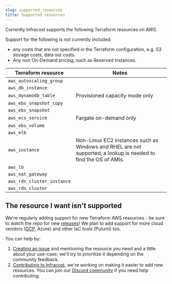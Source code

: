 ```yaml
---
slug: supported_resources
title: Supported resources
---
```


Currently Infracost supports the following Terraform resources on AWS.

Support for the following is not currently included:
  * any costs that are not specified in the Terraform configuration, e.g. S3 storage costs, data out costs.
  * Any non On-Demand pricing, such as Reserved Instances.

| Terraform resource         | Notes |
| ---                        | ---   |
| `aws_autoscaling_group`    | |
| `aws_db_instance`          | | 
| `aws_dynamodb_table`       | Provisioned capacity mode only |
| `aws_ebs_snapshot_copy`    | |
| `aws_ebs_snapshot`         | |
| `aws_ecs_service`          | Fargate on-demand only |
| `aws_ebs_volume`           | |
| `aws_elb`                  | |
| `aws_instance`             | Non-Linux EC2 instances such as Windows and RHEL are not supported, a lookup is needed to find the OS of AMIs. | 
| `aws_lb`                   | |
| `aws_nat_gateway`          | |
| `aws_rds_cluster_instance` | |
| `aws_rds_cluster`          | |

## The resource I want isn't supported

We're regularly adding support for new Terraform AWS resources - be sure to watch the repo for new [releases](https://github.com/aliscott/infracost/releases)! We plan to add support for more cloud vendors ([GCP](https://github.com/aliscott/infracost/issues/24), Azure) and other IaC tools (Pulumi) too.

You can help by:
1. [Creating an issue](https://github.com/aliscott/infracost/issues/new) and mentioning the resource you need and a little about your use-case; we'll try to prioritize it depending on the community feedback.
2. [Contributing to Infracost](https://github.com/aliscott/infracost#contributing), we're working on making it easier to add new resources. You can join our [Discord community](https://discord.gg/Cu9ftEg) if you need help contributing.
